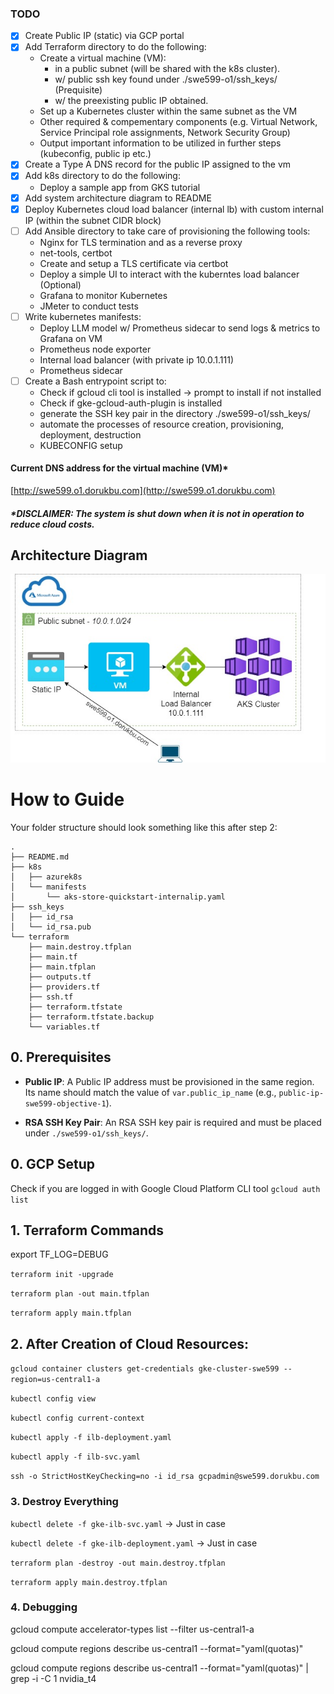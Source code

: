 ### TODO
- [x] Create Public IP (static) via GCP portal
- [x] Add Terraform directory to do the following:
  - Create a virtual machine (VM):
    - in a public subnet (will be shared with the k8s cluster).
    - w/ public ssh key found under ./swe599-o1/ssh_keys/ (Prequisite)
    - w/ the preexisting public IP obtained.
  - Set up a Kubernetes cluster within the same subnet as the VM
  - Other required & compementary components (e.g. Virtual Network, Service Principal role assignments, Network Security Group)
  - Output important information to be utilized in further steps (kubeconfig, public ip etc.)
- [x] Create a Type A DNS record for the public IP assigned to the vm
- [x] Add k8s directory to do the following:
  - Deploy a sample app from GKS tutorial
- [x] Add system architecture diagram to README
- [x] Deploy Kubernetes cloud load balancer (internal lb) with custom internal IP (within the subnet CIDR block)
- [ ] Add Ansible directory to take care of provisioning the following tools:
  - Nginx for TLS termination and as a reverse proxy
  - net-tools, certbot
  - Create and setup a TLS certificate via certbot
  - Deploy a simple UI to interact with the kuberntes load balancer (Optional)
  - Grafana to monitor Kubernetes
  - JMeter to conduct tests
- [ ] Write kubernetes manifests:
  - Deploy LLM model w/ Prometheus sidecar to send logs & metrics to Grafana on VM
  - Prometheus node exporter
  - Internal load balancer (with private ip 10.0.1.111)
  - Prometheus sidecar 
- [ ] Create a Bash entrypoint script to:
  - Check if gcloud cli tool is installed -> prompt to install if not installed
  - Check if gke-gcloud-auth-plugin is installed
  - generate the SSH key pair in the directory ./swe599-o1/ssh_keys/
  - automate the processes of resource creation, provisioning, deployment, destruction
  - KUBECONFIG setup

#### Current DNS address for the virtual machine (VM)*
[http://swe599.o1.dorukbu.com](http://swe599.o1.dorukbu.com)
##### *DISCLAIMER: The system is shut down when it is not in operation to reduce cloud costs.

## Architecture Diagram
<img src="assets/diagrams/o1_diagram1.jpg" alt="Architecture Diagram" width="700"/>

# How to Guide
Your folder structure should look something like this after step 2:
```
.
├── README.md
├── k8s
│   ├── azurek8s
│   └── manifests
│       └── aks-store-quickstart-internalip.yaml
├── ssh_keys
│   ├── id_rsa
│   └── id_rsa.pub
└── terraform
    ├── main.destroy.tfplan
    ├── main.tf
    ├── main.tfplan
    ├── outputs.tf
    ├── providers.tf
    ├── ssh.tf
    ├── terraform.tfstate
    ├── terraform.tfstate.backup
    └── variables.tf
```

## 0. Prerequisites

- **Public IP**: A Public IP address must be provisioned in the same region. Its name should match the value of `var.public_ip_name` (e.g., `public-ip-swe599-objective-1`).

- **RSA SSH Key Pair**: An RSA SSH key pair is required and must be placed under `./swe599-o1/ssh_keys/`.
## 0. GCP Setup
Check if you are logged in with Google Cloud Platform CLI tool
`gcloud auth list`

## 1. Terraform Commands

export TF_LOG=DEBUG

`terraform init -upgrade`

`terraform plan -out main.tfplan`

`terraform apply main.tfplan`

## 2. After Creation of Cloud Resources:

`gcloud container clusters get-credentials gke-cluster-swe599 --region=us-central1-a`

`kubectl config view`

`kubectl config current-context`

`kubectl apply -f ilb-deployment.yaml`

`kubectl apply -f ilb-svc.yaml`

`ssh -o StrictHostKeyChecking=no -i id_rsa gcpadmin@swe599.dorukbu.com`

### 3. Destroy Everything

`kubectl delete -f gke-ilb-svc.yaml` -> Just in case

`kubectl delete -f gke-ilb-deployment.yaml` -> Just in case

`terraform plan -destroy -out main.destroy.tfplan`

`terraform apply main.destroy.tfplan`

### 4. Debugging

gcloud compute accelerator-types list --filter us-central1-a

gcloud compute regions describe us-central1 --format="yaml(quotas)"

gcloud compute regions describe us-central1 --format="yaml(quotas)" | grep -i -C 1 nvidia_t4
